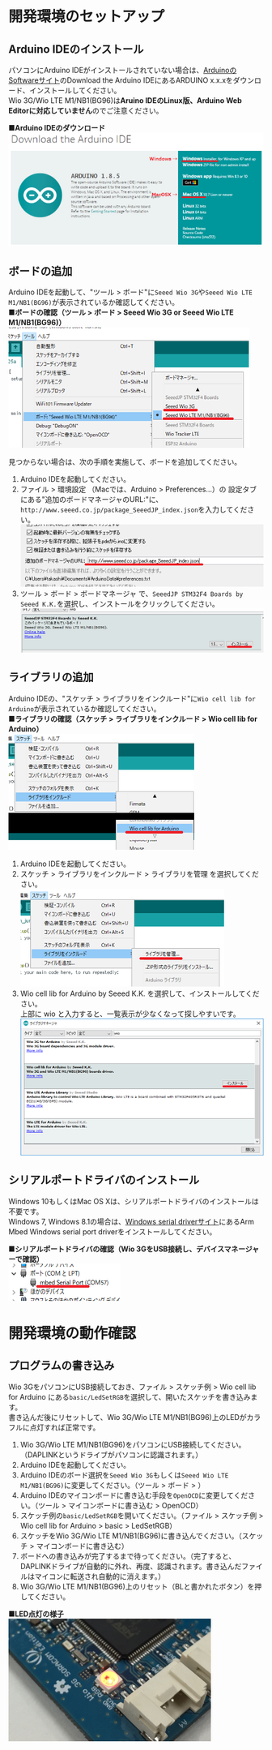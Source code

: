# 開発環境のセットアップ

## Arduino IDEのインストール

パソコンにArduino IDEがインストールされていない場合は、[ArduinoのSoftwareサイト](https://www.arduino.cc/en/Main/Software)のDownload the Arduino IDEにあるARDUINO x.x.xをダウンロード、インストールしてください。  
Wio 3G/Wio LTE M1/NB1(BG96)は**Aruino IDEのLinux版、Arduino Web Editorに対応していません**のでご注意ください。

**■Arduino IDEのダウンロード**  
![3](img/3.png)

## ボードの追加

Arduino IDEを起動して、"ツール > ボード"に`Seeed Wio 3G`や`Seeed Wio LTE M1/NB1(BG96)`が表示されているか確認してください。  
**■ボードの確認（ツール > ボード > Seeed Wio 3G or Seeed Wio LTE M1/NB1(BG96)）**  
![4](img/4.png)

見つからない場合は、次の手順を実施して、ボードを追加してください。
1. Arduino IDEを起動してください。
1. ファイル > 環境設定 （Macでは、Arduino > Preferences...）の 設定タブ にある"追加のボードマネージャのURL:"に、`http://www.seeed.co.jp/package_SeeedJP_index.json`を入力してください。  
![8](img/8.png)
1. ツール > ボード > ボードマネージャ で、`SeeedJP STM32F4 Boards by Seeed K.K.`を選択し、インストールをクリックしてください。  
![7](img/7.png)

## ライブラリの追加

Arduino IDEの、"スケッチ > ライブラリをインクルード"に`Wio cell lib for Arduino`が表示されているか確認してください。  
**■ライブラリの確認（スケッチ > ライブラリをインクルード > Wio cell lib for Arduino）**  
![5](img/5.png)

1. Arduino IDEを起動してください。
1. スケッチ > ライブラリをインクルード > ライブラリを管理 を選択してください。  
![12](img/12.png)
1. Wio cell lib for Arduino by Seeed K.K. を選択して、インストールしてください。  
上部に wio と入力すると、一覧表示が少なくなって探しやすいです。  
![13](img/13.png)

## シリアルポートドライバのインストール

Windows 10もしくはMac OS Xは、シリアルポートドライバのインストールは不要です。  
Windows 7, Windows 8.1の場合は、[Windows serial driverサイト](https://os.mbed.com/docs/latest/tutorials/windows-serial-driver.html)にあるArm Mbed Windows serial port driverをインストールしてください。

**■シリアルポートドライバの確認（Wio 3GをUSB接続し、デバイスマネージャーで確認）**  
![6](img/6.png)

# 開発環境の動作確認

## プログラムの書き込み

Wio 3GをパソコンにUSB接続しておき、ファイル > スケッチ例 > Wio cell lib for Arduino にある`basic/LedSetRGB`を選択して、開いたスケッチを書き込みます。  
書き込んだ後にリセットして、Wio 3G/Wio LTE M1/NB1(BG96)上のLEDがカラフルに点灯すれば正常です。

1. Wio 3G/Wio LTE M1/NB1(BG96)をパソコンにUSB接続してください。（DAPLINKというドライブがパソコンに認識されます。）
1. Arduino IDEを起動してください。
1. Arduino IDEのボード選択を`Seeed Wio 3G`もしくは`Seeed Wio LTE M1/NB1(BG96)`に変更してください。（ツール > ボード > ）
1. Arduino IDEのマイコンボードに書き込む手段を`OpenOCD`に変更してください。（ツール > マイコンボードに書き込む > OpenOCD）
1. スケッチ例の`basic/LedSetRGB`を開いてください。（ファイル > スケッチ例 > Wio cell lib for Arduino > basic > LedSetRGB）
1. スケッチをWio 3G/Wio LTE M1/NB1(BG96)に書き込んでください。（スケッチ > マイコンボードに書き込む）
1. ボードへの書き込みが完了するまで待ってください。（完了すると、DAPLINKドライブが自動的に外れ、再度、認識されます。書き込んだファイルはマイコンに転送され自動的に消えます。）
1. Wio 3G/Wio LTE M1/NB1(BG96)上のリセット（BLと書かれたボタン）を押してください。


**■LED点灯の様子**  
![2](img/2.png)
